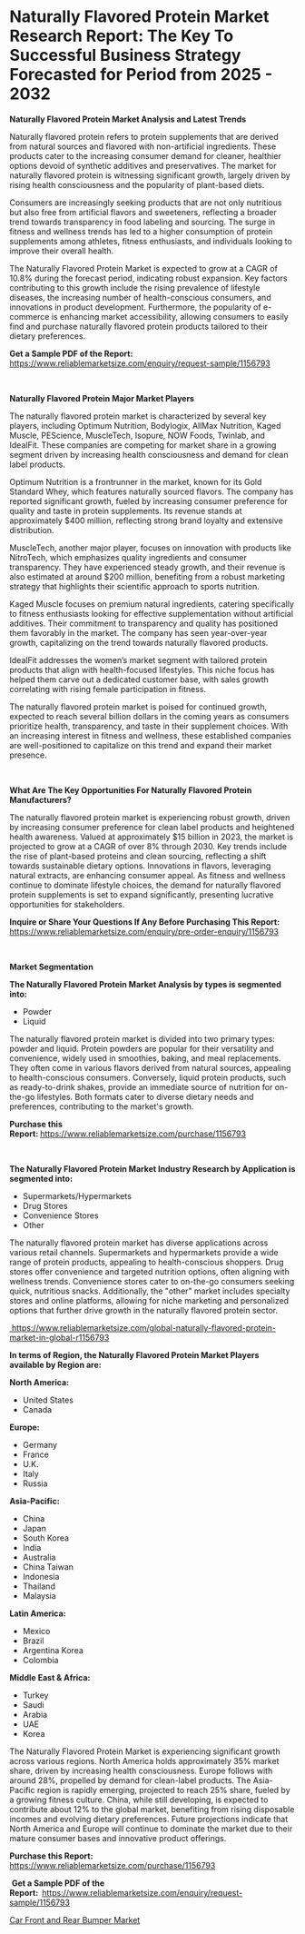 <p><h1>Naturally Flavored Protein Market Research Report: The Key To Successful Business Strategy Forecasted for Period from 2025 - 2032</h1></p><p><strong>Naturally Flavored Protein Market Analysis and Latest Trends</strong></p>
<p><p>Naturally flavored protein refers to protein supplements that are derived from natural sources and flavored with non-artificial ingredients. These products cater to the increasing consumer demand for cleaner, healthier options devoid of synthetic additives and preservatives. The market for naturally flavored protein is witnessing significant growth, largely driven by rising health consciousness and the popularity of plant-based diets. </p><p>Consumers are increasingly seeking products that are not only nutritious but also free from artificial flavors and sweeteners, reflecting a broader trend towards transparency in food labeling and sourcing. The surge in fitness and wellness trends has led to a higher consumption of protein supplements among athletes, fitness enthusiasts, and individuals looking to improve their overall health.</p><p>The Naturally Flavored Protein Market is expected to grow at a CAGR of 10.8% during the forecast period, indicating robust expansion. Key factors contributing to this growth include the rising prevalence of lifestyle diseases, the increasing number of health-conscious consumers, and innovations in product development. Furthermore, the popularity of e-commerce is enhancing market accessibility, allowing consumers to easily find and purchase naturally flavored protein products tailored to their dietary preferences.</p></p>
<p><strong>Get a Sample PDF of the Report:&nbsp;</strong> <a href="https://www.reliablemarketsize.com/enquiry/request-sample/1156793?utm_campaign=3382&utm_medium=2&utm_source=Github&utm_content=ia&utm_term=21032025&utm_id=naturally-flavored-protein">https://www.reliablemarketsize.com/enquiry/request-sample/1156793</a></p>
<p>&nbsp;</p>
<p><strong>Naturally Flavored Protein Major Market Players</strong></p>
<p><p>The naturally flavored protein market is characterized by several key players, including Optimum Nutrition, Bodylogix, AllMax Nutrition, Kaged Muscle, PEScience, MuscleTech, Isopure, NOW Foods, Twinlab, and IdealFit. These companies are competing for market share in a growing segment driven by increasing health consciousness and demand for clean label products.</p><p>Optimum Nutrition is a frontrunner in the market, known for its Gold Standard Whey, which features naturally sourced flavors. The company has reported significant growth, fueled by increasing consumer preference for quality and taste in protein supplements. Its revenue stands at approximately $400 million, reflecting strong brand loyalty and extensive distribution.</p><p>MuscleTech, another major player, focuses on innovation with products like NitroTech, which emphasizes quality ingredients and consumer transparency. They have experienced steady growth, and their revenue is also estimated at around $200 million, benefiting from a robust marketing strategy that highlights their scientific approach to sports nutrition.</p><p>Kaged Muscle focuses on premium natural ingredients, catering specifically to fitness enthusiasts looking for effective supplementation without artificial additives. Their commitment to transparency and quality has positioned them favorably in the market. The company has seen year-over-year growth, capitalizing on the trend towards naturally flavored products.</p><p>IdealFit addresses the women’s market segment with tailored protein products that align with health-focused lifestyles. This niche focus has helped them carve out a dedicated customer base, with sales growth correlating with rising female participation in fitness.</p><p>The naturally flavored protein market is poised for continued growth, expected to reach several billion dollars in the coming years as consumers prioritize health, transparency, and taste in their supplement choices. With an increasing interest in fitness and wellness, these established companies are well-positioned to capitalize on this trend and expand their market presence.</p></p>
<p>&nbsp;</p>
<p><strong>What Are The Key Opportunities For Naturally Flavored Protein Manufacturers?</strong></p>
<p><p>The naturally flavored protein market is experiencing robust growth, driven by increasing consumer preference for clean label products and heightened health awareness. Valued at approximately $15 billion in 2023, the market is projected to grow at a CAGR of over 8% through 2030. Key trends include the rise of plant-based proteins and clean sourcing, reflecting a shift towards sustainable dietary options. Innovations in flavors, leveraging natural extracts, are enhancing consumer appeal. As fitness and wellness continue to dominate lifestyle choices, the demand for naturally flavored protein supplements is set to expand significantly, presenting lucrative opportunities for stakeholders.</p></p>
<p><strong>Inquire or Share Your Questions If Any Before Purchasing This Report:</strong> <a href="https://www.reliablemarketsize.com/enquiry/pre-order-enquiry/1156793?utm_campaign=3382&utm_medium=2&utm_source=Github&utm_content=ia&utm_term=21032025&utm_id=naturally-flavored-protein">https://www.reliablemarketsize.com/enquiry/pre-order-enquiry/1156793</a></p>
<p>&nbsp;</p>
<p><strong>Market Segmentation</strong></p>
<p><strong>The Naturally Flavored Protein Market Analysis by types is segmented into:</strong></p>
<p><ul><li>Powder</li><li>Liquid</li></ul></p>
<p><p>The naturally flavored protein market is divided into two primary types: powder and liquid. Protein powders are popular for their versatility and convenience, widely used in smoothies, baking, and meal replacements. They often come in various flavors derived from natural sources, appealing to health-conscious consumers. Conversely, liquid protein products, such as ready-to-drink shakes, provide an immediate source of nutrition for on-the-go lifestyles. Both formats cater to diverse dietary needs and preferences, contributing to the market's growth.</p></p>
<p><strong>Purchase this Report:&nbsp;</strong><a href="https://www.reliablemarketsize.com/purchase/1156793?utm_campaign=3382&utm_medium=2&utm_source=Github&utm_content=ia&utm_term=21032025&utm_id=naturally-flavored-protein">https://www.reliablemarketsize.com/purchase/1156793</a></p>
<p>&nbsp;</p>
<p><strong>The Naturally Flavored Protein Market Industry Research by Application is segmented into:</strong></p>
<p><ul><li>Supermarkets/Hypermarkets</li><li>Drug Stores</li><li>Convenience Stores</li><li>Other</li></ul></p>
<p><p>The naturally flavored protein market has diverse applications across various retail channels. Supermarkets and hypermarkets provide a wide range of protein products, appealing to health-conscious shoppers. Drug stores offer convenience and targeted nutrition options, often aligning with wellness trends. Convenience stores cater to on-the-go consumers seeking quick, nutritious snacks. Additionally, the "other" market includes specialty stores and online platforms, allowing for niche marketing and personalized options that further drive growth in the naturally flavored protein sector.</p></p>
<p><a href="https://www.reliablemarketsize.com/global-naturally-flavored-protein-market-in-global-r1156793?utm_campaign=3382&utm_medium=2&utm_source=Github&utm_content=ia&utm_term=21032025&utm_id=naturally-flavored-protein">&nbsp;https://www.reliablemarketsize.com/global-naturally-flavored-protein-market-in-global-r1156793</a></p>
<p><strong>In terms of Region, the Naturally Flavored Protein Market Players available by Region are:</strong></p>
<p>
    <p> <strong> North America: </strong>
        <ul>
            <li>United States</li>
            <li>Canada</li>
        </ul>
        </p> 
    <p> <strong> Europe: </strong>
        <ul>
            <li>Germany</li>
            <li>France</li>
            <li>U.K.</li>
            <li>Italy</li>
            <li>Russia</li>
        </ul>
        </p> 
    <p> <strong> Asia-Pacific: </strong>
        <ul>
            <li>China</li>
            <li>Japan</li>
            <li>South Korea</li>
            <li>India</li>
            <li>Australia</li>
            <li>China Taiwan</li>
            <li>Indonesia</li>
            <li>Thailand</li>
            <li>Malaysia</li>
        </ul>
        </p> 
    <p> <strong> Latin America: </strong>
        <ul>
            <li>Mexico</li>
            <li>Brazil</li>
            <li>Argentina Korea</li>
            <li>Colombia</li>
        </ul>
        </p> 
    <p> <strong> Middle East & Africa: </strong>
        <ul>
            <li>Turkey</li>
            <li>Saudi</li>
            <li>Arabia</li>
            <li>UAE</li>
            <li>Korea</li>
        </ul>
    </p>
    </p>
<p><p>The Naturally Flavored Protein Market is experiencing significant growth across various regions. North America holds approximately 35% market share, driven by increasing health consciousness. Europe follows with around 28%, propelled by demand for clean-label products. The Asia-Pacific region is rapidly emerging, projected to reach 25% share, fueled by a growing fitness culture. China, while still developing, is expected to contribute about 12% to the global market, benefiting from rising disposable incomes and evolving dietary preferences. Future projections indicate that North America and Europe will continue to dominate the market due to their mature consumer bases and innovative product offerings.</p></p>
<p><strong>Purchase this Report: </strong><a href="https://www.reliablemarketsize.com/purchase/1156793?utm_campaign=3382&utm_medium=2&utm_source=Github&utm_content=ia&utm_term=21032025&utm_id=naturally-flavored-protein">https://www.reliablemarketsize.com/purchase/1156793</a></p>
<p>&nbsp;<strong>Get a Sample PDF of the Report:&nbsp;&nbsp;</strong><a href="https://www.reliablemarketsize.com/enquiry/request-sample/1156793?utm_campaign=3382&utm_medium=2&utm_source=Github&utm_content=ia&utm_term=21032025&utm_id=naturally-flavored-protein">https://www.reliablemarketsize.com/enquiry/request-sample/1156793</a></p>
<p><strong></strong></p>
<p><p><a href="https://github.com/kalsirollija/Market-Research-Report-List-1/blob/main/car-front-and-rear-bumper-market.md?utm_campaign=3382&utm_medium=2&utm_source=Github&utm_content=ia&utm_term=21032025&utm_id=naturally-flavored-protein">Car Front and Rear Bumper Market</a></p></p>